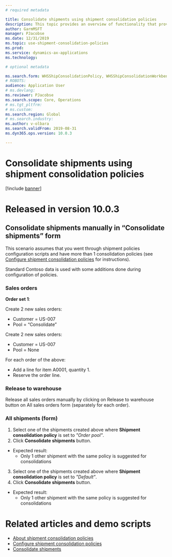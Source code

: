 ```yaml
---
# required metadata

title: Consolidate shipments using shipment consolidation policies
description: This topic provides an overview of functionality that provides use of shipment consolidation policies.
author: GarmMSFT
manager: PJacobse
ms.date: 12/31/2019
ms.topic: use-shipment-consolidation-policies
ms.prod:
ms.service: dynamics-ax-applications
ms.technology:

# optional metadata

ms.search.form: WHSShipConsolidationPolicy, WHSShipConsolidationWorkbench
# ROBOTS:
audience: Application User
# ms.devlang:
ms.reviewer: PJacobse
ms.search.scope: Core, Operations
# ms.tgt_pltfrm:
# ms.custom:
ms.search.region: Global
# ms.search.industry:
ms.author: v-olbara
ms.search.validFrom: 2019-08-31
ms.dyn365.ops.version: 10.0.3

---
```


# Consolidate shipments using shipment consolidation policies

[!include [banner](../includes/banner.md)]

# Released in version 10.0.3

## Consolidate shipments manually in “Consolidate shipments” form

This scenario assumes that you went through shipment policies configuration scripts and have more than 1 consolidation policies (see [Configure shipment consolidation policies](../warehousing/configure-shipment-consolidation-policies.md) for instructions).

Standard Contoso data is used with some additions done during configuration of policies.

### Sales orders

**Order set 1**:

Create 2 new sales orders:
-	Customer = US-007
-	Pool = “Consolidate”

Create 2 new sales orders:
-	Customer = US-007
-	Pool = None

For each order of the above:
-	Add a line for item A0001, quantity 1.
- Reserve the order line.

### Release to warehouse

Release all sales orders manually by clicking on Release to warehouse button on All sales orders form (separately for each order).

### All shipments (form)

1. Select one of the shipments created above where **Shipment consolidation policy** is set to _"Order pool"_.
2. Click **Consolidate shipments** button.

- Expected result:
  - Only 1 other shipment with the same policy is suggested for consolidations

3. Select one of the shipments created above where **Shipment consolidation policy** is set to _"Default"_.
4. Click **Consolidate shipments** button.

- Expected result:
  - Only 1 other shipment with the same policy is suggested for consolidations

# Related articles and demo scripts

- [About shipment consolidation policies](../warehousing/about-shipment-consolidation-policies.md)  
- [Configure shipment consolidation policies](../warehousing/configure-shipment-consolidation-policies.md)
- [Consolidate shipments](../warehousing/consolidate-shipments.md)
